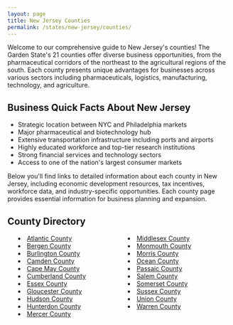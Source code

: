 ```yaml
---
layout: page
title: New Jersey Counties
permalink: /states/new-jersey/counties/
---
```


<p>Welcome to our comprehensive guide to New Jersey's counties! The Garden State's 21 counties offer diverse business opportunities, from the pharmaceutical corridors of the northeast to the agricultural regions of the south. Each county presents unique advantages for businesses across various sectors including pharmaceuticals, logistics, manufacturing, technology, and agriculture.</p>

<h2>Business Quick Facts About New Jersey</h2>

<ul>
    <li>Strategic location between NYC and Philadelphia markets</li>
    <li>Major pharmaceutical and biotechnology hub</li>
    <li>Extensive transportation infrastructure including ports and airports</li>
    <li>Highly educated workforce and top-tier research institutions</li>
    <li>Strong financial services and technology sectors</li>
    <li>Access to one of the nation's largest consumer markets</li>
</ul>

<p>Below you'll find links to detailed information about each county in New Jersey, including economic development resources, tax incentives, workforce data, and industry-specific opportunities. Each county page provides essential information for business planning and expansion.</p>

<h2>County Directory</h2>
<style>
    .county-list {
        columns: 2;
        -webkit-columns: 2;
        -moz-columns: 2;
        list-style-position: inside;
    }
</style>

<ul class="county-list">
    <li><a href="{{ '/states/new-jersey/atlantic/' | relative_url }}">Atlantic County</a></li>
    <li><a href="{{ '/states/new-jersey/bergen/' | relative_url }}">Bergen County</a></li>
    <li><a href="{{ '/states/new-jersey/burlington/' | relative_url }}">Burlington County</a></li>
    <li><a href="{{ '/states/new-jersey/camden/' | relative_url }}">Camden County</a></li>
    <li><a href="{{ '/states/new-jersey/cape-may/' | relative_url }}">Cape May County</a></li>
    <li><a href="{{ '/states/new-jersey/cumberland/' | relative_url }}">Cumberland County</a></li>
    <li><a href="{{ '/states/new-jersey/essex/' | relative_url }}">Essex County</a></li>
    <li><a href="{{ '/states/new-jersey/gloucester/' | relative_url }}">Gloucester County</a></li>
    <li><a href="{{ '/states/new-jersey/hudson/' | relative_url }}">Hudson County</a></li>
    <li><a href="{{ '/states/new-jersey/hunterdon/' | relative_url }}">Hunterdon County</a></li>
    <li><a href="{{ '/states/new-jersey/mercer/' | relative_url }}">Mercer County</a></li>
    <li><a href="{{ '/states/new-jersey/middlesex/' | relative_url }}">Middlesex County</a></li>
    <li><a href="{{ '/states/new-jersey/monmouth/' | relative_url }}">Monmouth County</a></li>
    <li><a href="{{ '/states/new-jersey/morris/' | relative_url }}">Morris County</a></li>
    <li><a href="{{ '/states/new-jersey/ocean/' | relative_url }}">Ocean County</a></li>
    <li><a href="{{ '/states/new-jersey/passaic/' | relative_url }}">Passaic County</a></li>
    <li><a href="{{ '/states/new-jersey/salem/' | relative_url }}">Salem County</a></li>
    <li><a href="{{ '/states/new-jersey/somerset/' | relative_url }}">Somerset County</a></li>
    <li><a href="{{ '/states/new-jersey/sussex/' | relative_url }}">Sussex County</a></li>
    <li><a href="{{ '/states/new-jersey/union/' | relative_url }}">Union County</a></li>
    <li><a href="{{ '/states/new-jersey/warren/' | relative_url }}">Warren County</a></li>
</ul> 